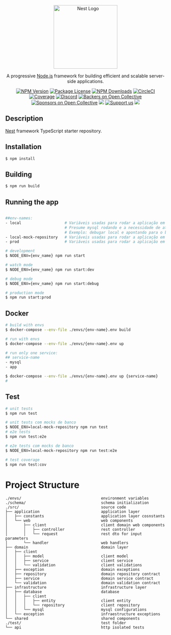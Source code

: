 <p align="center">
  <a href="http://nestjs.com/" target="blank"><img src="https://nestjs.com/img/logo-small.svg" width="200" alt="Nest Logo" /></a>
</p>

[circleci-image]: https://img.shields.io/circleci/build/github/nestjs/nest/master?token=abc123def456
[circleci-url]: https://circleci.com/gh/nestjs/nest

  <p align="center">A progressive <a href="http://nodejs.org" target="_blank">Node.js</a> framework for building efficient and scalable server-side applications.</p>
    <p align="center">
<a href="https://www.npmjs.com/~nestjscore" target="_blank"><img src="https://img.shields.io/npm/v/@nestjs/core.svg" alt="NPM Version" /></a>
<a href="https://www.npmjs.com/~nestjscore" target="_blank"><img src="https://img.shields.io/npm/l/@nestjs/core.svg" alt="Package License" /></a>
<a href="https://www.npmjs.com/~nestjscore" target="_blank"><img src="https://img.shields.io/npm/dm/@nestjs/common.svg" alt="NPM Downloads" /></a>
<a href="https://circleci.com/gh/nestjs/nest" target="_blank"><img src="https://img.shields.io/circleci/build/github/nestjs/nest/master" alt="CircleCI" /></a>
<a href="https://coveralls.io/github/nestjs/nest?branch=master" target="_blank"><img src="https://coveralls.io/repos/github/nestjs/nest/badge.svg?branch=master#9" alt="Coverage" /></a>
<a href="https://discord.gg/G7Qnnhy" target="_blank"><img src="https://img.shields.io/badge/discord-online-brightgreen.svg" alt="Discord"/></a>
<a href="https://opencollective.com/nest#backer" target="_blank"><img src="https://opencollective.com/nest/backers/badge.svg" alt="Backers on Open Collective" /></a>
<a href="https://opencollective.com/nest#sponsor" target="_blank"><img src="https://opencollective.com/nest/sponsors/badge.svg" alt="Sponsors on Open Collective" /></a>
  <a href="https://paypal.me/kamilmysliwiec" target="_blank"><img src="https://img.shields.io/badge/Donate-PayPal-ff3f59.svg"/></a>
    <a href="https://opencollective.com/nest#sponsor"  target="_blank"><img src="https://img.shields.io/badge/Support%20us-Open%20Collective-41B883.svg" alt="Support us"></a>
  <a href="https://twitter.com/nestframework" target="_blank"><img src="https://img.shields.io/twitter/follow/nestframework.svg?style=social&label=Follow"></a>
</p>
  <!--[![Backers on Open Collective](https://opencollective.com/nest/backers/badge.svg)](https://opencollective.com/nest#backer)
  [![Sponsors on Open Collective](https://opencollective.com/nest/sponsors/badge.svg)](https://opencollective.com/nest#sponsor)-->

## Description

[Nest](https://github.com/nestjs/nest) framework TypeScript starter repository.

## Installation

```bash
$ npm install
```

## Building

```bash
$ npm run build
```

## Running the app

```bash

##env-names:
- local                   # Variáveis usadas para rodar a aplicação em ambiente local, COM dependência de container mysql
                          # Presume mysql rodando e a necessidade de atachar a aplicação ao container para desenvolver/
                          # Exemplo: debugar local e apontando para o banco no container: NODE_ENV=local npm run start:debug
- local-mock-repository   # Variáveis usadas para rodar a aplicação em ambiente local, SEM dependência de container mysql
- prod                    # Variáveis usadas para rodar a aplicação em ambiente de produção

# development
$ NODE_ENV={env_name} npm run start

# watch mode
$ NODE_ENV={env_name} npm run start:dev

# debug mode
$ NODE_ENV={env_name} npm run start:debug

# production mode
$ npm run start:prod
```
## Docker

```bash
# build with envs
$ docker-compose --env-file ./envs/{env-name}.env build

# run with envs 
$ docker-compose --env-file ./envs/{env-name}.env up

# run only one service:
## service-name
- mysql
- app

$ docker-compose --env-file ./envs/{env-name}.env up {service-name}
# 
```
## Test

```bash
# unit tests
$ npm run test

# unit tests com mocks de banco
$ NODE_ENV=local-mock-repository npm run test
# e2e tests
$ npm run test:e2e

# e2e tests com mocks de banco
$ NODE_ENV=local-mock-repository npm run test:e2e

# test coverage
$ npm run test:cov
```

# Project Structure
```
./envs/                                   environment variables
./schema/                                 schema initialization
./src/                                    source code
├── application                           application layer
│   ├── constants                         application layer cosnstants
│   └── web                               web components
│       ├── client                        client domain web components
│       │   ├── controller                rest controller
│       │   └── request                   rest dto for input parameters
│       └── handler                       web handlers
├── domain                                domain layer
│   ├── client
│   │   ├── model                         client model
│   │   ├── service                       client service
│   │   └── validation                    client validations
│   ├── exception                         domain exceptions
│   ├── repository                        domain repository contract
│   ├── service                           domain service contract
│   └── validation                        domain validation contract
├── infrastructure                        infrastructure layer
│   ├── database                          database
│   │   ├── client                        
│   │   │   ├── entity                    client entity
│   │   │   └── repository                client repository
│   │   └── mysql                         mysql configurations
│   └── exception                         infraestructure exceptions
└── shared                                shared components
./test/                                   test folder
└── api                                   http isolated tests
````